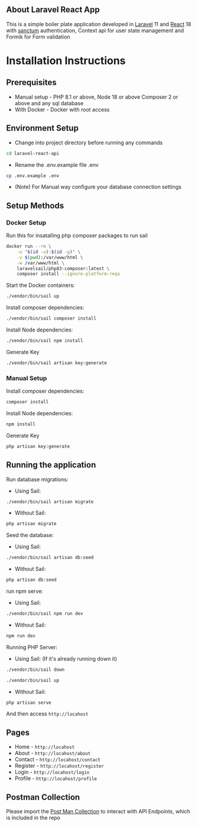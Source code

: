 
## About Laravel React App

This is a simple boiler plate application developed in [Laravel](https://laravel.com/) 11 and [React](https://react.dev/) 18 with [sanctum](https://laravel.com/docs/11.x/sanctum) authentication, Context api for user state management and Formik for Form validation

# Installation Instructions

## Prerequisites
- Manual setup - PHP 8.1 or above, Node 18 or above Composer 2 or above and any sql database
- With Docker - Docker with root access

## Environment Setup
- Change into project directory before running any commands
```bash
cd laravel-react-api
```
  
- Rename the .env.example file .env
```bash
cp .env.example .env
```

- (Note) For Manual way configure your database connection settings

## Setup Methods

### Docker Setup
Run this for insatalling php composer packages to run sail

```bash
docker run --rm \
    -u "$(id -u):$(id -g)" \
    -v $(pwd):/var/www/html \
    -w /var/www/html \
    laravelsail/php83-composer:latest \
    composer install --ignore-platform-reqs
```


Start the Docker containers:
```bash
./vendor/bin/sail up
```

Install composer dependencies:
```bash
./vendor/bin/sail composer install
```

Install Node dependencies:
```bash
./vendor/bin/sail npm install
```
  
Generate Key
```bash
./vendor/bin/sail artisan key:generate
```
  
### Manual Setup

Install composer dependencies:
```bash 
composer install
```

Install Node dependencies:
```bash 
npm install
```

Generate Key
```bash 
php artisan key:generate
```

## Running the application

Run database migrations:
- Using Sail: 
```bash
./vendor/bin/sail artisan migrate
```
- Without Sail: 
```bash
php artisan migrate
```
  
Seed the database:
- Using Sail: 
```bash
./vendor/bin/sail artisan db:seed
```
- Without Sail: 
```bash
php artisan db:seed
```

run npm serve:
- Using Sail: 
```bash
./vendor/bin/sail npm run dev
```
- Without Sail: 
```bash
npm run dev
```
  
Running PHP Server:
- Using Sail: (If it's already running down it)
```bash
./vendor/bin/sail down
```
```bash
./vendor/bin/sail up
```
- Without Sail: 
```bash
php artisan serve
```

And then access `http://locahost`

## Pages
- Home - `http://locahost`
- About - `http://locahost/about`
- Contact - `http://locahost/contact`
- Register - `http://locahost/register`
- Login - `http://locahost/login`
- Profile - `http://locahost/profile`

## Postman Collection
Please import the [Post Man Collection](https://raw.githubusercontent.com/HariK77/laravel-react-app/main/Laravel%20React%20App.postman_collection.json) to interact with API Endpoints, which is included in the repo
